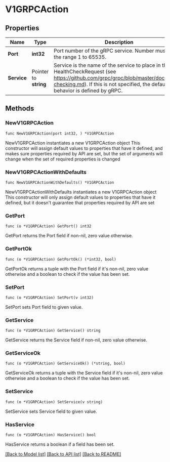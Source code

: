 # V1GRPCAction

## Properties

Name | Type | Description | Notes
------------ | ------------- | ------------- | -------------
**Port** | **int32** | Port number of the gRPC service. Number must be in the range 1 to 65535. | 
**Service** | Pointer to **string** | Service is the name of the service to place in the gRPC HealthCheckRequest (see https://github.com/grpc/grpc/blob/master/doc/health-checking.md).  If this is not specified, the default behavior is defined by gRPC. | [optional] 

## Methods

### NewV1GRPCAction

`func NewV1GRPCAction(port int32, ) *V1GRPCAction`

NewV1GRPCAction instantiates a new V1GRPCAction object
This constructor will assign default values to properties that have it defined,
and makes sure properties required by API are set, but the set of arguments
will change when the set of required properties is changed

### NewV1GRPCActionWithDefaults

`func NewV1GRPCActionWithDefaults() *V1GRPCAction`

NewV1GRPCActionWithDefaults instantiates a new V1GRPCAction object
This constructor will only assign default values to properties that have it defined,
but it doesn't guarantee that properties required by API are set

### GetPort

`func (o *V1GRPCAction) GetPort() int32`

GetPort returns the Port field if non-nil, zero value otherwise.

### GetPortOk

`func (o *V1GRPCAction) GetPortOk() (*int32, bool)`

GetPortOk returns a tuple with the Port field if it's non-nil, zero value otherwise
and a boolean to check if the value has been set.

### SetPort

`func (o *V1GRPCAction) SetPort(v int32)`

SetPort sets Port field to given value.


### GetService

`func (o *V1GRPCAction) GetService() string`

GetService returns the Service field if non-nil, zero value otherwise.

### GetServiceOk

`func (o *V1GRPCAction) GetServiceOk() (*string, bool)`

GetServiceOk returns a tuple with the Service field if it's non-nil, zero value otherwise
and a boolean to check if the value has been set.

### SetService

`func (o *V1GRPCAction) SetService(v string)`

SetService sets Service field to given value.

### HasService

`func (o *V1GRPCAction) HasService() bool`

HasService returns a boolean if a field has been set.


[[Back to Model list]](../README.md#documentation-for-models) [[Back to API list]](../README.md#documentation-for-api-endpoints) [[Back to README]](../README.md)



